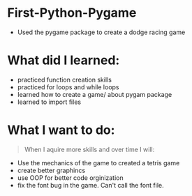 # First-Python-Pygame
* Used the pygame package to create a dodge racing game

# What did I learned:
* practiced function creation skills 
* practiced for loops and while loops 
* learned how to create a game/ about pygam package 
* learned to import files

# What I want to do:
> When I aquire more skills and over time I will:

* Use the mechanics of the game to created a tetris game
* create better graphincs 
* use OOP for better code orginization
* fix the font bug in the game. Can't call the font file.
